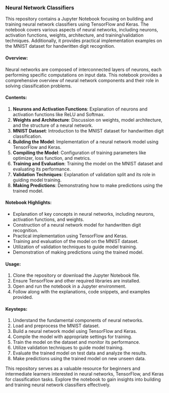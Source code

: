 ### Neural Network Classifiers

This repository contains a Jupyter Notebook focusing on building and training neural network classifiers using TensorFlow and Keras. The notebook covers various aspects of neural networks, including neurons, activation functions, weights, architecture, and training/validation techniques. Additionally, it provides practical implementation examples on the MNIST dataset for handwritten digit recognition.

#### Overview:
Neural networks are composed of interconnected layers of neurons, each performing specific computations on input data. This notebook provides a comprehensive overview of neural network components and their role in solving classification problems.

#### Contents:
1. **Neurons and Activation Functions**: Explanation of neurons and activation functions like ReLU and Softmax.
2. **Weights and Architecture**: Discussion on weights, model architecture, and the structure of a neural network.
3. **MNIST Dataset**: Introduction to the MNIST dataset for handwritten digit classification.
4. **Building the Model**: Implementation of a neural network model using TensorFlow and Keras.
5. **Compiling the Model**: Configuration of training parameters like optimizer, loss function, and metrics.
6. **Training and Evaluation**: Training the model on the MNIST dataset and evaluating its performance.
7. **Validation Techniques**: Explanation of validation split and its role in guiding model training.
8. **Making Predictions**: Demonstrating how to make predictions using the trained model.

#### Notebook Highlights:
- Explanation of key concepts in neural networks, including neurons, activation functions, and weights.
- Construction of a neural network model for handwritten digit recognition.
- Practical implementation using TensorFlow and Keras.
- Training and evaluation of the model on the MNIST dataset.
- Utilization of validation techniques to guide model training.
- Demonstration of making predictions using the trained model.

#### Usage:
1. Clone the repository or download the Jupyter Notebook file.
2. Ensure TensorFlow and other required libraries are installed.
3. Open and run the notebook in a Jupyter environment.
4. Follow along with the explanations, code snippets, and examples provided.

#### Keysteps:
1. Understand the fundamental components of neural networks.
2. Load and preprocess the MNIST dataset.
3. Build a neural network model using TensorFlow and Keras.
4. Compile the model with appropriate settings for training.
5. Train the model on the dataset and monitor its performance.
6. Utilize validation techniques to guide model training.
7. Evaluate the trained model on test data and analyze the results.
8. Make predictions using the trained model on new unseen data.

This repository serves as a valuable resource for beginners and intermediate learners interested in neural networks, TensorFlow, and Keras for classification tasks. Explore the notebook to gain insights into building and training neural network classifiers effectively.
